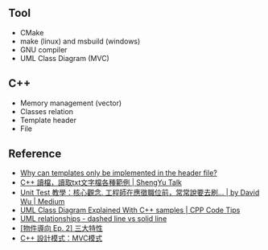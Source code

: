 ## Tool
* CMake
* make (linux) and msbuild (windows)
* GNU compiler
* UML Class Diagram (MVC)

## C++
* Memory management (vector)
* Classes relation
* Template header
* File

## Reference
* [Why can templates only be implemented in the header file?](https://stackoverflow.com/questions/495021/why-can-templates-only-be-implemented-in-the-header-file?noredirect=1&lq=1)
* [C++ 讀檔，讀取txt文字檔各種範例 | ShengYu Talk](https://shengyu7697.github.io/cpp-read-text-file/)
* [Unit Test 教學：核心觀念. 工程師在應徵職位前，常常說要去刷… | by David Wu | Medium](https://medium.com/@ji3g4kami/unit-test-%E6%95%99%E5%AD%B8-ba39e54fcbc5)
* [UML Class Diagram Explained With C++ samples | CPP Code Tips](https://cppcodetips.wordpress.com/2013/12/23/uml-class-diagram-explained-with-c-samples/)
* [UML relationships - dashed line vs solid line](https://stackoverflow.com/questions/26982886/uml-relationships-dashed-line-vs-solid-line)
* [[物件導向 Ep. 2] 三大特性](https://codimd.mcl.math.ncu.edu.tw/s/E15d-0xtp)
* [C++ 設計模式：MVC模式](https://www.twblogs.net/a/5e958430bd9eee3420903dd0)
